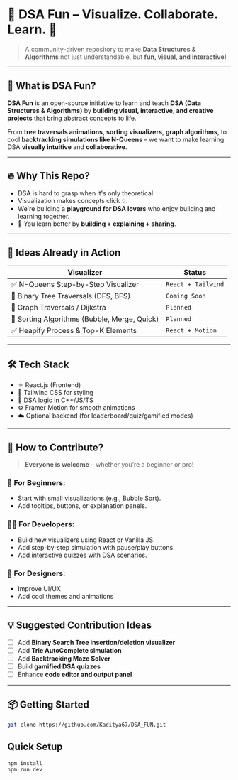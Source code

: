 # 🎉 DSA Fun – Visualize. Collaborate. Learn. 🎯

> A community-driven repository to make **Data Structures & Algorithms** not just understandable, but **fun, visual, and interactive!**

---

## 🚀 What is DSA Fun?

**DSA Fun** is an open-source initiative to learn and teach **DSA (Data Structures & Algorithms)** by **building visual, interactive, and creative projects** that bring abstract concepts to life.

From **tree traversals animations**, **sorting visualizers**, **graph algorithms**, to cool **backtracking simulations like N-Queens** – we want to make learning DSA **visually intuitive** and **collaborative**.

---

## 🔥 Why This Repo?

- DSA is hard to grasp when it's only theoretical.
- Visualization makes concepts click 💡.
- We're building a **playground for DSA lovers** who enjoy building and learning together.
- 💪 You learn better by **building + explaining + sharing**.

---

## 🧠 Ideas Already in Action

| Visualizer | Status |
|------------|--------|
| ✅ N-Queens Step-by-Step Visualizer | `React + Tailwind` |
| 🔄 Binary Tree Traversals (DFS, BFS) | `Coming Soon` |
| 🔄 Graph Traversals / Dijkstra | `Planned` |
| 🔄 Sorting Algorithms (Bubble, Merge, Quick) | `Planned` |
| ✅ Heapify Process & Top-K Elements | `React + Motion` |

---

## 🛠 Tech Stack

- ⚛️ React.js (Frontend)
- 🎨 Tailwind CSS for styling
- 🧠 DSA logic in C++/JS/TS
- ⚙️ Framer Motion for smooth animations
- ☁️ Optional backend (for leaderboard/quiz/gamified modes)

---

## 🤝 How to Contribute?

> **Everyone is welcome** – whether you’re a beginner or pro!

### 🌱 For Beginners:
- Start with small visualizations (e.g., Bubble Sort).
- Add tooltips, buttons, or explanation panels.

### 👩‍💻 For Developers:
- Build new visualizers using React or Vanilla JS.
- Add step-by-step simulation with pause/play buttons.
- Add interactive quizzes with DSA scenarios.

### 🎨 For Designers:
- Improve UI/UX
- Add cool themes and animations

---

## 💡 Suggested Contribution Ideas

- [ ] Add **Binary Search Tree insertion/deletion visualizer**
- [ ] Add **Trie AutoComplete simulation**
- [ ] Add **Backtracking Maze Solver**
- [ ] Build **gamified DSA quizzes**
- [ ] Enhance **code editor and output panel**

---

## 📦 Getting Started

```bash
git clone https://github.com/Kaditya67/DSA_FUN.git
```

## Quick Setup
```bash
npm install
npm run dev
```
